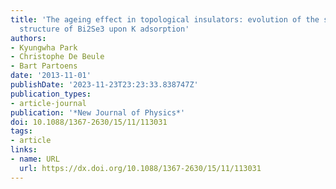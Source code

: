 ```yaml
---
title: 'The ageing effect in topological insulators: evolution of the surface electronic
  structure of Bi2Se3 upon K adsorption'
authors:
- Kyungwha Park
- Christophe De Beule
- Bart Partoens
date: '2013-11-01'
publishDate: '2023-11-23T23:23:33.838747Z'
publication_types:
- article-journal
publication: '*New Journal of Physics*'
doi: 10.1088/1367-2630/15/11/113031
tags:
- article
links:
- name: URL
  url: https://dx.doi.org/10.1088/1367-2630/15/11/113031
---
```

